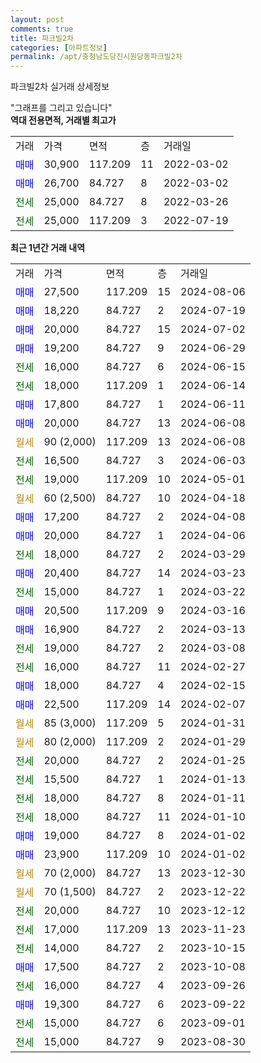 ```yaml
---
layout: post
comments: true
title: 파크빌2차
categories: [아파트정보]
permalink: /apt/충청남도당진시원당동파크빌2차
---
```


파크빌2차 실거래 상세정보

<script type="text/javascript">
  google.charts.load('current', {'packages':['line', 'corechart']});
  google.charts.setOnLoadCallback(drawChart);

  function drawChart() {
    var data = new google.visualization.DataTable();
    data.addColumn('date', '거래일');
    data.addColumn('number', "매매");
    data.addColumn('number', "전세");
    data.addColumn('number', "전매");

    data.addRows([[new Date(Date.parse("2024-08-06")), 27500, null, null], [new Date(Date.parse("2024-07-19")), 18220, null, null], [new Date(Date.parse("2024-07-02")), 20000, null, null], [new Date(Date.parse("2024-06-29")), 19200, null, null], [new Date(Date.parse("2024-06-15")), null, 16000, null], [new Date(Date.parse("2024-06-14")), null, 18000, null], [new Date(Date.parse("2024-06-11")), 17800, null, null], [new Date(Date.parse("2024-06-08")), 20000, null, null], [new Date(Date.parse("2024-06-08")), null, null, null], [new Date(Date.parse("2024-06-03")), null, 16500, null], [new Date(Date.parse("2024-05-01")), null, 19000, null], [new Date(Date.parse("2024-04-18")), null, null, null], [new Date(Date.parse("2024-04-08")), 17200, null, null], [new Date(Date.parse("2024-04-06")), 20000, null, null], [new Date(Date.parse("2024-03-29")), null, 18000, null], [new Date(Date.parse("2024-03-23")), 20400, null, null], [new Date(Date.parse("2024-03-22")), null, 15000, null], [new Date(Date.parse("2024-03-16")), 20500, null, null], [new Date(Date.parse("2024-03-13")), 16900, null, null], [new Date(Date.parse("2024-03-08")), null, 19000, null], [new Date(Date.parse("2024-02-27")), null, 16000, null], [new Date(Date.parse("2024-02-15")), 18000, null, null], [new Date(Date.parse("2024-02-07")), 22500, null, null], [new Date(Date.parse("2024-01-31")), null, null, null], [new Date(Date.parse("2024-01-29")), null, null, null], [new Date(Date.parse("2024-01-25")), null, 20000, null], [new Date(Date.parse("2024-01-13")), null, 15500, null], [new Date(Date.parse("2024-01-11")), null, 18000, null], [new Date(Date.parse("2024-01-10")), null, 18000, null], [new Date(Date.parse("2024-01-02")), 19000, null, null], [new Date(Date.parse("2024-01-02")), 23900, null, null], [new Date(Date.parse("2023-12-30")), null, null, null], [new Date(Date.parse("2023-12-22")), null, null, null], [new Date(Date.parse("2023-12-12")), null, 20000, null], [new Date(Date.parse("2023-11-23")), null, 17000, null], [new Date(Date.parse("2023-10-15")), null, 14000, null], [new Date(Date.parse("2023-10-08")), 17500, null, null], [new Date(Date.parse("2023-09-26")), null, 16000, null], [new Date(Date.parse("2023-09-22")), 19300, null, null], [new Date(Date.parse("2023-09-01")), null, 15000, null], [new Date(Date.parse("2023-08-30")), null, 15000, null]]);

    var options = {
      hAxis: {
        format: 'yyyy/MM/dd'
      },    
      lineWidth: 0,
      pointsVisible: true,    
      title: '최근 1년간 유형별 실거래가 분포',
      legend: { position: 'bottom' }
    };

    var formatter = new google.visualization.NumberFormat({pattern:'###,###'} );
    formatter.format(data, 1);
    formatter.format(data, 2);
    
    setTimeout(function() {
        var chart = new google.visualization.LineChart(document.getElementById('columnchart_material'));
        chart.draw(data, (options));
        document.getElementById('loading').style.display = 'none';
    }, 200);
  }
</script>


<div id="loading" style="z-index:20; display: block; margin-left: 0px">"그래프를 그리고 있습니다"</div>
<div id="columnchart_material" style="width: 95%; margin-left: 0px; display: block"></div>
<!-- contents start -->
<b>역대 전용면적, 거래별 최고가</b>
<table class="sortable">
    <tr>
      <td>거래</td>
      <td>가격</td>
      <td>면적</td>
      <td>층</td>
      <td>거래일</td>
    </tr>
        <tr>
          <td><a style="color: blue">매매</a></td>
          <td>30,900</td>
          <td>117.209</td>
          <td>11</td>
          <td>2022-03-02</td>
        </tr>            <tr>
          <td><a style="color: blue">매매</a></td>
          <td>26,700</td>
          <td>84.727</td>
          <td>8</td>
          <td>2022-03-02</td>
        </tr>        
        <tr>
              <td><a style="color: darkgreen">전세</a></td>
              <td>25,000</td>
              <td>84.727</td>
              <td>8</td>
              <td>2022-03-26</td>
            </tr>            <tr>
              <td><a style="color: darkgreen">전세</a></td>
              <td>25,000</td>
              <td>117.209</td>
              <td>3</td>
              <td>2022-07-19</td>
            </tr>        
    
</table>

<b>최근 1년간 거래 내역</b>

<table class="sortable">
    <tr>
      <td>거래</td>
      <td>가격</td>
      <td>면적</td>
      <td>층</td>
      <td>거래일</td>
    </tr>
    <tr>
      <td><a style="color: blue">매매</a></td>
      <td>27,500</td>
      <td>117.209</td>
      <td>15</td>
      <td>2024-08-06</td>
    </tr>          <tr>
      <td><a style="color: blue">매매</a></td>
      <td>18,220</td>
      <td>84.727</td>
      <td>2</td>
      <td>2024-07-19</td>
    </tr>          <tr>
      <td><a style="color: blue">매매</a></td>
      <td>20,000</td>
      <td>84.727</td>
      <td>15</td>
      <td>2024-07-02</td>
    </tr>          <tr>
      <td><a style="color: blue">매매</a></td>
      <td>19,200</td>
      <td>84.727</td>
      <td>9</td>
      <td>2024-06-29</td>
    </tr>          <tr>
      <td><a style="color: darkgreen">전세</a></td>
      <td>16,000</td>
      <td>84.727</td>
      <td>6</td>
      <td>2024-06-15</td>
    </tr>          <tr>
      <td><a style="color: darkgreen">전세</a></td>
      <td>18,000</td>
      <td>117.209</td>
      <td>1</td>
      <td>2024-06-14</td>
    </tr>          <tr>
      <td><a style="color: blue">매매</a></td>
      <td>17,800</td>
      <td>84.727</td>
      <td>1</td>
      <td>2024-06-11</td>
    </tr>          <tr>
      <td><a style="color: blue">매매</a></td>
      <td>20,000</td>
      <td>84.727</td>
      <td>13</td>
      <td>2024-06-08</td>
    </tr>          <tr>
      <td><a style="color: darkgoldenrod">월세</a></td>
      <td>90 (2,000)</td>
      <td>117.209</td>
      <td>13</td>
      <td>2024-06-08</td>
    </tr>          <tr>
      <td><a style="color: darkgreen">전세</a></td>
      <td>16,500</td>
      <td>84.727</td>
      <td>3</td>
      <td>2024-06-03</td>
    </tr>          <tr>
      <td><a style="color: darkgreen">전세</a></td>
      <td>19,000</td>
      <td>117.209</td>
      <td>10</td>
      <td>2024-05-01</td>
    </tr>          <tr>
      <td><a style="color: darkgoldenrod">월세</a></td>
      <td>60 (2,500)</td>
      <td>84.727</td>
      <td>10</td>
      <td>2024-04-18</td>
    </tr>          <tr>
      <td><a style="color: blue">매매</a></td>
      <td>17,200</td>
      <td>84.727</td>
      <td>2</td>
      <td>2024-04-08</td>
    </tr>          <tr>
      <td><a style="color: blue">매매</a></td>
      <td>20,000</td>
      <td>84.727</td>
      <td>1</td>
      <td>2024-04-06</td>
    </tr>          <tr>
      <td><a style="color: darkgreen">전세</a></td>
      <td>18,000</td>
      <td>84.727</td>
      <td>2</td>
      <td>2024-03-29</td>
    </tr>          <tr>
      <td><a style="color: blue">매매</a></td>
      <td>20,400</td>
      <td>84.727</td>
      <td>14</td>
      <td>2024-03-23</td>
    </tr>          <tr>
      <td><a style="color: darkgreen">전세</a></td>
      <td>15,000</td>
      <td>84.727</td>
      <td>1</td>
      <td>2024-03-22</td>
    </tr>          <tr>
      <td><a style="color: blue">매매</a></td>
      <td>20,500</td>
      <td>117.209</td>
      <td>9</td>
      <td>2024-03-16</td>
    </tr>          <tr>
      <td><a style="color: blue">매매</a></td>
      <td>16,900</td>
      <td>84.727</td>
      <td>2</td>
      <td>2024-03-13</td>
    </tr>          <tr>
      <td><a style="color: darkgreen">전세</a></td>
      <td>19,000</td>
      <td>84.727</td>
      <td>2</td>
      <td>2024-03-08</td>
    </tr>          <tr>
      <td><a style="color: darkgreen">전세</a></td>
      <td>16,000</td>
      <td>84.727</td>
      <td>11</td>
      <td>2024-02-27</td>
    </tr>          <tr>
      <td><a style="color: blue">매매</a></td>
      <td>18,000</td>
      <td>84.727</td>
      <td>4</td>
      <td>2024-02-15</td>
    </tr>          <tr>
      <td><a style="color: blue">매매</a></td>
      <td>22,500</td>
      <td>117.209</td>
      <td>14</td>
      <td>2024-02-07</td>
    </tr>          <tr>
      <td><a style="color: darkgoldenrod">월세</a></td>
      <td>85 (3,000)</td>
      <td>117.209</td>
      <td>5</td>
      <td>2024-01-31</td>
    </tr>          <tr>
      <td><a style="color: darkgoldenrod">월세</a></td>
      <td>80 (2,000)</td>
      <td>117.209</td>
      <td>2</td>
      <td>2024-01-29</td>
    </tr>          <tr>
      <td><a style="color: darkgreen">전세</a></td>
      <td>20,000</td>
      <td>84.727</td>
      <td>2</td>
      <td>2024-01-25</td>
    </tr>          <tr>
      <td><a style="color: darkgreen">전세</a></td>
      <td>15,500</td>
      <td>84.727</td>
      <td>1</td>
      <td>2024-01-13</td>
    </tr>          <tr>
      <td><a style="color: darkgreen">전세</a></td>
      <td>18,000</td>
      <td>84.727</td>
      <td>8</td>
      <td>2024-01-11</td>
    </tr>          <tr>
      <td><a style="color: darkgreen">전세</a></td>
      <td>18,000</td>
      <td>84.727</td>
      <td>11</td>
      <td>2024-01-10</td>
    </tr>          <tr>
      <td><a style="color: blue">매매</a></td>
      <td>19,000</td>
      <td>84.727</td>
      <td>8</td>
      <td>2024-01-02</td>
    </tr>          <tr>
      <td><a style="color: blue">매매</a></td>
      <td>23,900</td>
      <td>117.209</td>
      <td>10</td>
      <td>2024-01-02</td>
    </tr>          <tr>
      <td><a style="color: darkgoldenrod">월세</a></td>
      <td>70 (2,000)</td>
      <td>84.727</td>
      <td>13</td>
      <td>2023-12-30</td>
    </tr>          <tr>
      <td><a style="color: darkgoldenrod">월세</a></td>
      <td>70 (1,500)</td>
      <td>84.727</td>
      <td>2</td>
      <td>2023-12-22</td>
    </tr>          <tr>
      <td><a style="color: darkgreen">전세</a></td>
      <td>20,000</td>
      <td>84.727</td>
      <td>10</td>
      <td>2023-12-12</td>
    </tr>          <tr>
      <td><a style="color: darkgreen">전세</a></td>
      <td>17,000</td>
      <td>117.209</td>
      <td>13</td>
      <td>2023-11-23</td>
    </tr>          <tr>
      <td><a style="color: darkgreen">전세</a></td>
      <td>14,000</td>
      <td>84.727</td>
      <td>2</td>
      <td>2023-10-15</td>
    </tr>          <tr>
      <td><a style="color: blue">매매</a></td>
      <td>17,500</td>
      <td>84.727</td>
      <td>2</td>
      <td>2023-10-08</td>
    </tr>          <tr>
      <td><a style="color: darkgreen">전세</a></td>
      <td>16,000</td>
      <td>84.727</td>
      <td>4</td>
      <td>2023-09-26</td>
    </tr>          <tr>
      <td><a style="color: blue">매매</a></td>
      <td>19,300</td>
      <td>84.727</td>
      <td>6</td>
      <td>2023-09-22</td>
    </tr>          <tr>
      <td><a style="color: darkgreen">전세</a></td>
      <td>15,000</td>
      <td>84.727</td>
      <td>6</td>
      <td>2023-09-01</td>
    </tr>          <tr>
      <td><a style="color: darkgreen">전세</a></td>
      <td>15,000</td>
      <td>84.727</td>
      <td>9</td>
      <td>2023-08-30</td>
    </tr>      </table>
<!-- contents end -->    

